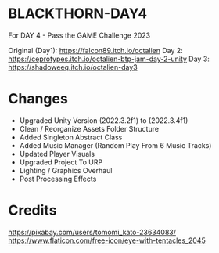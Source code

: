 # BLACKTHORN-DAY4
 For DAY 4 - Pass the GAME Challenge 2023

 Original (Day1): https://falcon89.itch.io/octalien
 Day 2: https://ceprotypes.itch.io/octalien-btp-jam-day-2-unity
 Day 3: https://shadoweeq.itch.io/octalien-day3


# Changes
 - Upgraded Unity Version (2022.3.2f1) to (2022.3.4f1)
 - Clean / Reorganize Assets Folder Structure
 - Added Singleton Abstract Class
 - Added Music Manager (Random Play From 6 Music Tracks)
 - Updated Player Visuals
 - Upgraded Project To URP
 - Lighting / Graphics Overhaul
 - Post Processing Effects 



# Credits
https://pixabay.com/users/tomomi_kato-23634083/
https://www.flaticon.com/free-icon/eye-with-tentacles_2045
